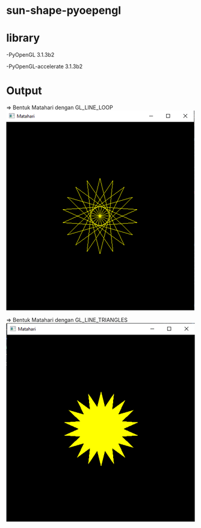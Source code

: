 # sun-shape-pyoepengl

# library 
-PyOpenGL                                    3.1.3b2

-PyOpenGL-accelerate                          3.1.3b2

# Output

=> Bentuk Matahari dengan GL_LINE_LOOP
![alt text](https://github.com/renoagilsaputra/sun-shape-pyoepengl/blob/master/output/line_loop.png "line_loop")

=> Bentuk Matahari dengan GL_LINE_TRIANGLES
![alt text](https://github.com/renoagilsaputra/sun-shape-pyoepengl/blob/master/output/triangles.png "triangles")